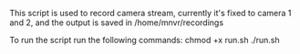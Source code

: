 This script is used to record camera stream, currently it's fixed to camera 1 and 2, and the output is saved in /home/mnvr/recordings

To run the script run the following commands:
chmod +x run.sh
./run.sh